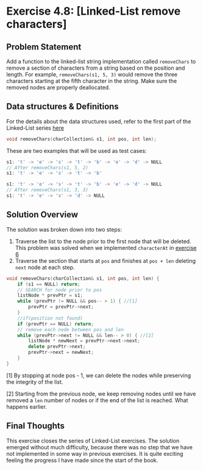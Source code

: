 # Exercise 4.8: [Linked-List remove characters]

## Problem Statement

Add a function to the linked-list string implementation called `removeChars` to
remove a section of characters from a string based on the position and length.
For example, `removeChars(s1, 5, 3)` would remove the three characters starting
at the fifth character in the string. Make sure the removed nodes are properly
deallocated.

## Data structures & Definitions
For the details about the data structures used, refer to the first part of the
Linked-List series [here][ex4-6]
```cpp
void removeChars(charCollection& s1, int pos, int len);
```

These are two examples that will be used as test cases:

```cpp
s1: 't' -> 'e' -> 's' -> 't' -> 'b' -> 'e' -> 'd' -> NULL
// After removeChars(s1, 5, 2)
s1: 't' -> 'e' -> 's' -> 't' -> 'b'

s1: 't' -> 'e' -> 's' -> 't' -> 'b' -> 'e' -> 'd' -> NULL
// After removeChars(s1, 3, 3)
s1: 't' -> 'e' -> 's' -> 'd' -> NULL
```

## Solution Overview

The solution was broken down into two steps:
1. Traverse the list to the node prior to the first node that will be deleted.
This problem was solved when we implemented `characterAt` in
[exercise 6][ex4-6:charAt]
2. Traverse the section that starts at `pos` and finishes at `pos + len`
deleting `next` node at each step.

```cpp
void removeChars(charCollection& s1, int pos, int len) {
	if (s1 == NULL) return;
	// SEARCH for node prior to pos
    listNode * prevPtr = s1;
    while (prevPtr != NULL && pos-- > 1) { //[1]
        prevPtr = prevPtr->next;
    }
	//if(position not found)
	if (prevPtr == NULL) return;
	// remove each node between pos and len
	while (prevPtr->next != NULL && len-- > 0) { //[2]
        listNode * newNext = prevPtr->next->next;
		delete prevPtr->next;
		prevPtr->next = newNext;
    }
}
```

[1] By stopping at node pos - 1, we can delete the nodes while preserving the
integrity of the list.

[2] Starting from the previous node, we keep removing nodes until we have
removed a `len` number of nodes or if the end of the list is reached. What
happens earlier.

## Final Thoughts
This exercise closes the series of Linked-List exercises. The solution emerged
without much difficulty, because there was no step that we have not implemented
in some way in previous exercises. It is quite exciting feeling the progress I
have made since the start of the book.

<!--LINKS-->
[ex4-6]:(https://github.com/SanzCeb/think-like-a-programmer/tree/main/exercises/chapter04/4-6)
[ex4-6:charAt]:(https://github.com/SanzCeb/think-like-a-programmer/tree/main/exercises/chapter04/4-6#solution-overview)